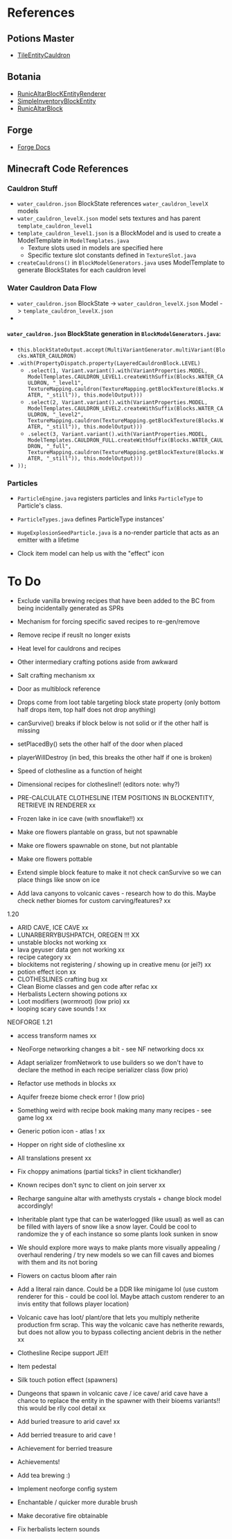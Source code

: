 # References

## Potions Master

- [TileEntityCauldron](https://github.com/thevortex/PotionsMaster/blob/master/src/main/java/com/thevortex/potionsmaster/entity/TileEntityCauldron.java)

## Botania

- [RunicAltarBlocKEntityRenderer](https://github.com/VazkiiMods/Botania/blob/780e6fafb9543aef2f78c19ea1eab2e26c36977a/Xplat/src/main/java/vazkii/botania/client/render/block_entity/RunicAltarBlockEntityRenderer.java#L11)
- [SimpleInventoryBlockEntity](https://github.com/VazkiiMods/Botania/blob/1.20.x/Xplat/src/main/java/vazkii/botania/common/block/block_entity/SimpleInventoryBlockEntity.java#L24)
- [RunicAltarBlock](https://github.com/VazkiiMods/Botania/blob/ddf9dea06827671fde7e8f6922cd5573fe749695/Xplat/src/main/java/vazkii/botania/common/block/mana/RunicAltarBlock.java#L41)

## Forge
- [Forge Docs](https://docs.minecraftforge.net/en/1.18.x/gettingstarted/)

## Minecraft Code References

### Cauldron Stuff
- `water_cauldron.json` BlockState references `water_cauldron_levelX` models
- `water_cauldron_levelX.json` model sets textures and has parent `template_cauldron_level1`
- `template_cauldron_level1.json` is a BlockModel and is used to create a ModelTemplate in `ModelTemplates.java` 
  - Texture slots used in models are specified here
  - Specific texture slot constants defined in `TextureSlot.java`
- `createCauldrons()` in `BlockModelGenerators.java` uses ModelTemplate to generate BlockStates for each cauldron level

### Water Cauldron Data Flow
- `water_cauldron.json` BlockState -> `water_cauldron_levelX.json` Model -> `template_cauldron_levelX.json`
- 

#### `water_cauldron.json` BlockState generation in `BlockModelGenerators.java`:
- `this.blockStateOutput.accept(MultiVariantGenerator.multiVariant(Blocks.WATER_CAULDRON)`  
- `.with(PropertyDispatch.property(LayeredCauldronBlock.LEVEL)`  
  - `.select(1, Variant.variant().with(VariantProperties.MODEL, ModelTemplates.CAULDRON_LEVEL1.createWithSuffix(Blocks.WATER_CAULDRON, "_level1", TextureMapping.cauldron(TextureMapping.getBlockTexture(Blocks.WATER, "_still")), this.modelOutput)))`  
  - `.select(2, Variant.variant().with(VariantProperties.MODEL, ModelTemplates.CAULDRON_LEVEL2.createWithSuffix(Blocks.WATER_CAULDRON, "_level2", TextureMapping.cauldron(TextureMapping.getBlockTexture(Blocks.WATER, "_still")), this.modelOutput)))`  
  - `.select(3, Variant.variant().with(VariantProperties.MODEL, ModelTemplates.CAULDRON_FULL.createWithSuffix(Blocks.WATER_CAULDRON, "_full", TextureMapping.cauldron(TextureMapping.getBlockTexture(Blocks.WATER, "_still")), this.modelOutput)))`  
- `));`

### Particles

- `ParticleEngine.java` registers particles and links `ParticleType` to Particle's class.
- `ParticleTypes.java` defines ParticleType instances'
- `HugeExplosionSeedParticle.java` is a no-render particle that acts as an emitter with a lifetime



- Clock item model can help us with the "effect" icon

# To Do

- Exclude vanilla brewing recipes that have been added to the BC from being incidentally generated as SPRs
- Mechanism for forcing specific saved recipes to re-gen/remove
- Remove recipe if reuslt no longer exists

- Heat level for cauldrons and recipes
- Other intermediary crafting potions aside from awkward

- Salt crafting mechanism xx

- Door as multiblock reference
- Drops come from loot table targeting block state property (only bottom half drops item, top half does not drop anything)
- canSurvive() breaks if block below is not solid or if the other half is missing
- setPlacedBy() sets the other half of the door when placed
- playerWillDestroy (in bed, this breaks the other half if one is broken)

- Speed of clothesline as a function of height
- Dimensional recipes for clothesline!! (editors note: why?)
- PRE-CALCULATE CLOTHESLINE ITEM POSITIONS IN BLOCKENTITY, RETRIEVE IN RENDERER xx


- Frozen lake in ice cave (with snowflake!!) xx 
- Make ore flowers plantable on grass, but not spawnable
- Make ore flowers spawnable on stone, but not plantable
- Make ore flowers pottable 

- Extend simple block feature to make it not check canSurvive so we can place things like snow on ice
- Add lava canyons to volcanic caves - research how to do this. Maybe check nether biomes for custom carving/features? xx


1.20

- ARID CAVE, ICE CAVE xx
- LUNARBERRYBUSHPATCH, OREGEN !!! XX
- unstable blocks not working xx
- lava geyuser data gen not working xx
- recipe category xx
- blockitems not registering / showing up in creative menu (or jei?) xx
- potion effect icon xx
- CLOTHESLINES crafting bug xx
- Clean Biome classes and gen code after refac xx
- Herbalists Lectern showing potions xx
- Loot modifiers (wormroot) (low prio) xx
- looping scary cave sounds ! xx


NEOFORGE 1.21


- access transform names xx
- NeoForge networking changes a bit - see NF networking docs xx
- Adapt serializer fromNetwork to use builders so we don't have to declare the method in each recipe serializer class (low prio)
- Refactor use methods in blocks xx
- Aquifer freeze biome check error ! (low prio)
- Something weird with recipe book making many many recipes - see game log xx
- Generic potion icon - atlas ! xx
- Hopper on right side of clothesline xx
- All translations present xx
- Fix choppy animations (partial ticks? in client tickhandler)
- Known recipes don't sync to client on join server xx

- Recharge sanguine altar with amethysts crystals + change block model accordingly!
- Inheritable plant type that can be waterlogged (like usual) as well as can be filled with layers of snow like a snow layer. Could be cool to randomize the y of each instance so some plants look sunken in snow
- We should explore more ways to make plants more visually appealing / overhaul rendering / try new models so we can fill caves and biomes with them and its not boring
- Flowers on cactus bloom after rain
- Add a literal rain dance. Could be a DDR like minigame lol (use custom renderer for this - could be cool lol. Maybe attach custom renderer to an invis entity that follows player location)
- Volcanic cave has loot/ plant/ore that lets you multiply netherite production frm scrap. This way the volcanic cave has netherite rewards, but does not allow you to bypass collecting ancient debris in the nether xx
- Clothesline Recipe support JEI!!
- Item pedestal
- Silk touch potion effect (spawners) 
- Dungeons that spawn in volcanic cave / ice cave/ arid cave have a chance to replace the entity in the spawner with their bioems variants!! this would be rlly cool detail xx
- Add buried treasure to arid cave! xx
- Add berried treasure to arid cave !
- Achievement for berried treasure
- Achievements!
- Add tea brewing :)
- Implement neoforge config system
- Enchantable / quicker more durable brush
- Make decorative fire obtainable 
- Fix herbalists lectern sounds